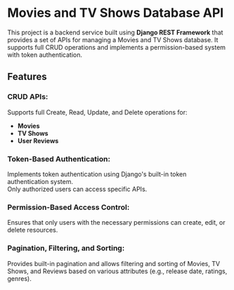 # Movies and TV Shows Database API

This project is a backend service built using **Django REST Framework** that provides a set of APIs for managing a Movies and TV Shows database. It supports full CRUD operations and implements a permission-based system with token authentication.

## Features

### CRUD APIs:
Supports full Create, Read, Update, and Delete operations for:
- **Movies**
- **TV Shows**
- **User Reviews**

### Token-Based Authentication:
Implements token authentication using Django's built-in token authentication system.  
Only authorized users can access specific APIs.

### Permission-Based Access Control:
Ensures that only users with the necessary permissions can create, edit, or delete resources.

### Pagination, Filtering, and Sorting:
Provides built-in pagination and allows filtering and sorting of Movies, TV Shows, and Reviews based on various attributes (e.g., release date, ratings, genres).
